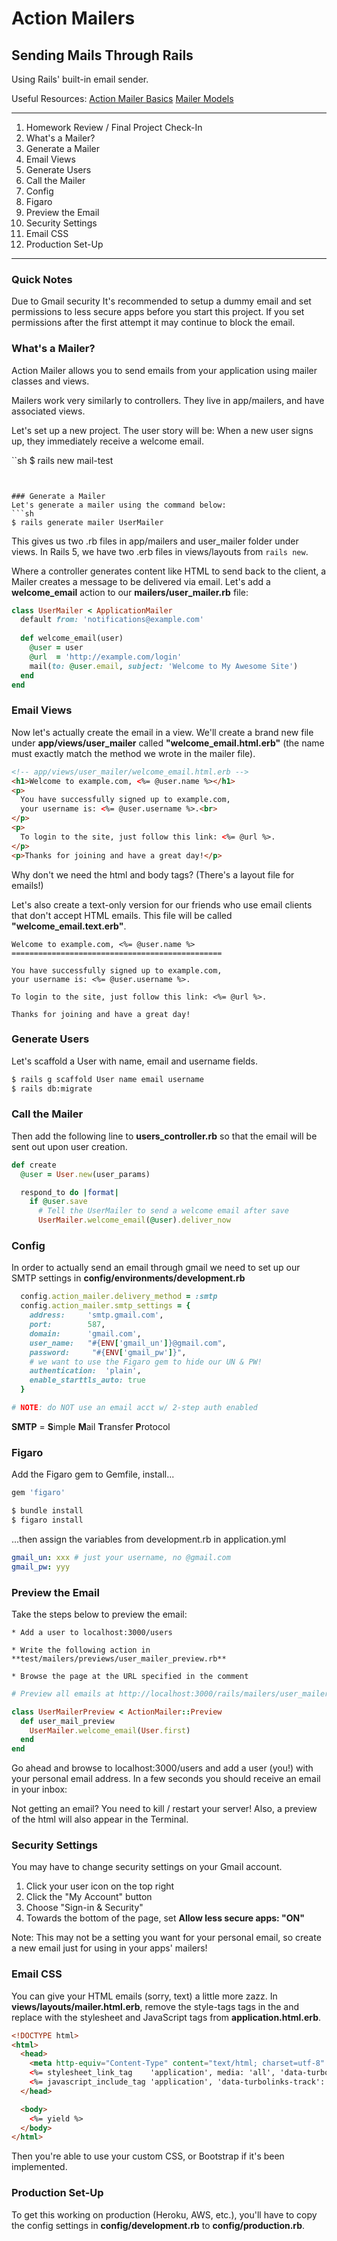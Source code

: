 # Action Mailers
## Sending Mails Through Rails

Using Rails' built-in email sender.

Useful Resources:
[Action Mailer Basics](http://guides.rubyonrails.org/action_mailer_basics.html)
[Mailer Models](http://api.rubyonrails.org/classes/ActionMailer/Base.html)

---

1. Homework Review / Final Project Check-In
2. What's a Mailer?
3. Generate a Mailer
4. Email Views
5. Generate Users
6. Call the Mailer
7. Config
8. Figaro
9. Preview the Email
10. Security Settings
11. Email CSS
12. Production Set-Up

---

### Quick Notes

Due to Gmail security It's recommended to setup a dummy email and set permissions to less secure apps before you start this project. If you set permissions after the first attempt it may continue to block the email. 



### What's a Mailer?

Action Mailer allows you to send emails from your application using mailer classes and views.

Mailers work very similarly to controllers. They live in app/mailers, and have associated views.

Let's set up a new project. The user story will be: When a new user signs up, they immediately receive a welcome email.

``sh
$ rails new mail-test
```


### Generate a Mailer
Let's generate a mailer using the command below:
​```sh
$ rails generate mailer UserMailer
```

This gives us two .rb files in app/mailers and user_mailer folder under views. In Rails 5, we have two .erb files in views/layouts from `rails new`.

Where a controller generates content like HTML to send back to the client, a Mailer creates a message to be delivered via email. Let's add a **welcome_email** action to our **mailers/user_mailer.rb** file:

```ruby
class UserMailer < ApplicationMailer
  default from: 'notifications@example.com'
 
  def welcome_email(user)
    @user = user
    @url  = 'http://example.com/login'
    mail(to: @user.email, subject: 'Welcome to My Awesome Site')
  end
end
```


### Email Views
Now let's actually create the email in a view. We'll create a brand new file under **app/views/user_mailer** called **"welcome_email.html.erb"** (the name must exactly match the method we wrote in the mailer file).

```html
<!-- app/views/user_mailer/welcome_email.html.erb -->
<h1>Welcome to example.com, <%= @user.name %></h1>
<p>
  You have successfully signed up to example.com, 
  your username is: <%= @user.username %>.<br>
</p>
<p>
  To login to the site, just follow this link: <%= @url %>.
</p>
<p>Thanks for joining and have a great day!</p>
```

Why don't we need the html and body tags?
(There's a layout file for emails!)

Let's also create a text-only version for our friends who use email clients that don't accept HTML emails. This file will be called **"welcome_email.text.erb"**.

```text
Welcome to example.com, <%= @user.name %>
===============================================
 
You have successfully signed up to example.com,
your username is: <%= @user.username %>.
 
To login to the site, just follow this link: <%= @url %>.
 
Thanks for joining and have a great day!
```


### Generate Users
Let's scaffold a User with name, email and username fields.

```sh
$ rails g scaffold User name email username
$ rails db:migrate
```



### Call the Mailer
Then add the following line to **users_controller.rb** so that the email will be sent out upon user creation.

```ruby
def create
  @user = User.new(user_params)

  respond_to do |format|
    if @user.save
      # Tell the UserMailer to send a welcome email after save
      UserMailer.welcome_email(@user).deliver_now
```


### Config
In order to actually send an email through gmail we need to set up our SMTP settings in **config/environments/development.rb**

```ruby
  config.action_mailer.delivery_method = :smtp
  config.action_mailer.smtp_settings = {
    address:     'smtp.gmail.com',
    port:        587,
    domain:      'gmail.com',
    user_name:   "#{ENV['gmail_un']}@gmail.com",
    password:     "#{ENV['gmail_pw']}",
    # we want to use the Figaro gem to hide our UN & PW! 
    authentication:  'plain',
    enable_starttls_auto: true
  }

# NOTE: do NOT use an email acct w/ 2-step auth enabled
```

**SMTP** = **S**imple **M**ail **T**ransfer **P**rotocol


### Figaro
Add the Figaro gem to Gemfile, install...

```ruby
gem 'figaro'
```

```sh
$ bundle install
$ figaro install
```

...then assign the variables from development.rb in application.yml

```yaml
gmail_un: xxx # just your username, no @gmail.com
gmail_pw: yyy
```


### Preview the Email
Take the steps below to preview the email:

	* Add a user to localhost:3000/users

	* Write the following action in **test/mailers/previews/user_mailer_preview.rb**

	* Browse the page at the URL specified in the comment

```ruby
# Preview all emails at http://localhost:3000/rails/mailers/user_mailer

class UserMailerPreview < ActionMailer::Preview
  def user_mail_preview
    UserMailer.welcome_email(User.first)
  end
end
```

Go ahead and browse to localhost:3000/users and add a user (you!) with your personal email address. In a few seconds you should receive an email in your inbox:

Not getting an email? You need to kill / restart your server!
Also, a preview of the html will also appear in the Terminal.


### Security Settings
You may have to change security settings on your Gmail account.
1. Click your user icon on the top right
2. Click the "My Account" button
3. Choose "Sign-in & Security"
4. Towards the bottom of the page, set
   **Allow less secure apps: "ON"**

Note:
This may not be a setting you want for your personal email, so create a new email just for using in your apps' mailers!


### Email CSS
You can give your HTML emails (sorry, text) a little more zazz. In **views/layouts/mailer.html.erb**, remove the style-tags tags in the <head> and replace with the stylesheet and JavaScript tags from **application.html.erb**.

```html
<!DOCTYPE html>
<html>
  <head>
    <meta http-equiv="Content-Type" content="text/html; charset=utf-8" />
    <%= stylesheet_link_tag    'application', media: 'all', 'data-turbolinks-track': 'reload' %>
    <%= javascript_include_tag 'application', 'data-turbolinks-track': 'reload' %>
  </head>

  <body>
    <%= yield %>
  </body>
</html>
```
Then you're able to use your custom CSS, or Bootstrap if it's been implemented.


### Production Set-Up
To get this working on production (Heroku, AWS, etc.), you'll have to copy the config settings in **config/development.rb** to **config/production.rb**.